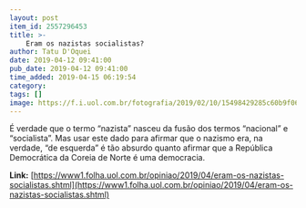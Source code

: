 ```yaml
---
layout: post
item_id: 2557296453
title: >-
    Eram os nazistas socialistas?
author: Tatu D'Oquei
date: 2019-04-12 09:41:00
pub_date: 2019-04-12 09:41:00
time_added: 2019-04-15 06:19:54
category: 
tags: []
image: https://f.i.uol.com.br/fotografia/2019/02/10/15498429285c60b9f06c265_1549842928_3x2_rt.jpg
---
```


É verdade que o termo “nazista” nasceu da fusão dos termos “nacional” e “socialista”. Mas usar este dado para afirmar que o nazismo era, na verdade, “de esquerda” é tão absurdo quanto afirmar que a República Democrática da Coreia de Norte é uma democracia.

**Link:** [https://www1.folha.uol.com.br/opiniao/2019/04/eram-os-nazistas-socialistas.shtml](https://www1.folha.uol.com.br/opiniao/2019/04/eram-os-nazistas-socialistas.shtml)

